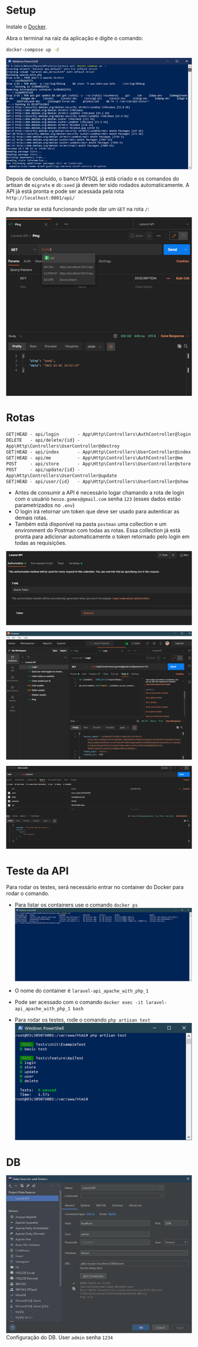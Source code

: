 Setup
=====

Instale o [Docker](https://docs.docker.com/get-started/).

Abra o terminal na raiz da aplicação e digite o comando:
```sh
docker-compose up -d
```

![docker_compose](readme_images/1.png)

Depois de concluído, o banco MYSQL já está criado e os comandos do artisan de `migrate` e `db:seed` já devem ter sido rodados automaticamente. A API já está pronta e pode ser acessada pela rota `http://localhost:8001/api/`

Para testar se está funcionando pode dar um `GET` na rota `/`:

![ping](readme_images/2.png)

Rotas
=====

```
GET|HEAD - api/login       - App\Http\Controllers\AuthController@login
DELETE   - api/delete/{id} - App\Http\Controllers\UserController@destroy
GET|HEAD - api/index       - App\Http\Controllers\UserController@index
GET|HEAD - api/me          - App\Http\Controllers\AuthController@me
POST     - api/store       - App\Http\Controllers\UserController@store
POST     - api/update/{id} - App\Http\Controllers\UserController@update
GET|HEAD - api/user/{id}   - App\Http\Controllers\UserController@show
```

- Antes de consumir a API é necessário logar chamando a rota de login com o usuário `henzo.gomes@gmail.com` senha `123` (esses dados estão parametrizados no `.env`)
- O login irá retornar um token que deve ser usado para autenticar as demais rotas.
- Também está disponível na pasta `postman` uma collection e um environment do Postman com todas as rotas. Essa collection já está pronta para adicionar automaticamente o token retornado pelo login em todas as requisições.

![postman1](readme_images/8.png)

![postman2](readme_images/3.png)

![postman3](readme_images/7.png)

Teste da API
=====

Para rodar os testes, será necessário entrar no container do Docker para rodar o comando.

- Para listar os containers use o comando `docker ps`
![docker_ps](readme_images/4.png)

- O nome do container é `laravel-api_apache_with_php_1`
- Pode ser acessado com o comando `docker exec -it laravel-api_apache_with_php_1 bash`

- Para rodar os testes, rode o comando `php artisan test`
![test](readme_images/5.png)

DB
=====
![db](readme_images/6.png)
Configuração do DB. User `admin` senha `1234`
